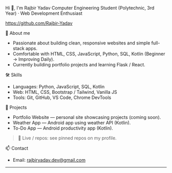 Hi 👋, I'm Rajbir Yadav
Computer Engineering Student (Polytechnic, 3rd Year) · Web Development Enthusiast  

https://github.com/Rajbir-Yadav

🔭 About me
- Passionate about building clean, responsive websites and simple full-stack apps.  
- Comfortable with HTML, CSS, JavaScript, Python, SQL, Kotlin (Beginner → Improving Daily).  
- Currently building portfolio projects and learning Flask / React.

🛠️ Skills
- Languages: Python, JavaScript, SQL, Kotlin  
- Web: HTML, CSS, Bootstrap / Tailwind, Vanilla JS  
- Tools: Git, GitHub, VS Code, Chrome DevTools

💼 Projects
- Portfolio Website — personal site showcasing projects (coming soon).  
- Weather App — Android app using weather API (Kotlin).  
- To-Do App — Android productivity app (Kotlin).

> 🔗 Live / repos: see pinned repos on my profile.

📫 Contact
- Email: rajbiryadav.dev@gmail.com 

---

